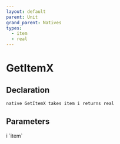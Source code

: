 ```yaml
---
layout: default
parent: Unit
grand_parent: Natives
types:
  - item
  - real
---
```


# GetItemX

## Declaration

```
native GetItemX takes item i returns real
```

## Parameters
<dl>
  <dt>i `item`</dt>
  <dd></dd>
</dl>
